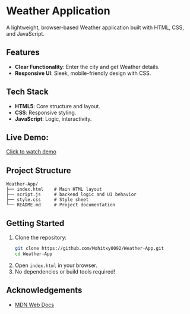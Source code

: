 # Weather Application
A lightweight, browser-based Weather application built with HTML, CSS, and JavaScript. 

## Features
- **Clear Functionality**: Enter the city and get Weather details.
- **Responsive UI**: Sleek, mobile-friendly design with CSS.

## Tech Stack
- **HTML5**: Core structure and layout.
- **CSS**: Responsive styling.
- **JavaScript**: Logic, interactivity.
## Live Demo:
[Click to watch demo](https://weatherapplication001.netlify.app/)
## Project Structure
```
Weather-App/
├── index.html    # Main HTML layout
├── script.js     # backend logic and UI behavior
├── style.css     # Style sheet
└── README.md     # Project documentation
```

## Getting Started
1. Clone the repository:
   ```bash
   git clone https://github.com/Mohitxy0092/Weather-App.git
   cd Weather-App
   ```
2. Open `index.html` in your browser.
3. No dependencies or build tools required!

## Acknowledgements
- [MDN Web Docs](https://developer.mozilla.org/)
